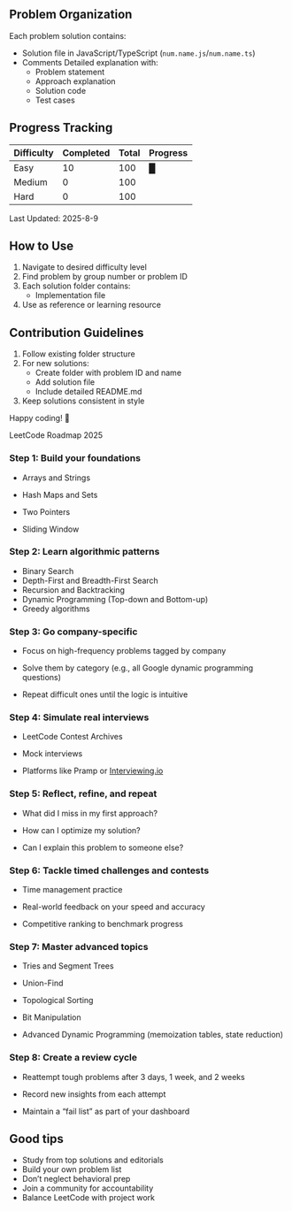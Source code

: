 ## Problem Organization

Each problem solution contains:

- Solution file in JavaScript/TypeScript (`num.name.js`/`num.name.ts`)
- Comments Detailed explanation with:
  - Problem statement
  - Approach explanation
  - Solution code
  - Test cases

## Progress Tracking

| Difficulty | Completed | Total | Progress |
| ---------- | --------- | ----- | -------- |
| Easy       | 10        | 100   | █        |
| Medium     | 0         | 100   |          |
| Hard       | 0         | 100   |          |

Last Updated: 2025-8-9

## How to Use

1. Navigate to desired difficulty level
2. Find problem by group number or problem ID
3. Each solution folder contains:
   - Implementation file
4. Use as reference or learning resource

## Contribution Guidelines

1. Follow existing folder structure
2. For new solutions:
   - Create folder with problem ID and name
   - Add solution file
   - Include detailed README.md
3. Keep solutions consistent in style

Happy coding! 🚀

LeetCode Roadmap 2025

### Step 1: Build your foundations

- Arrays and Strings

- Hash Maps and Sets

- Two Pointers

- Sliding Window

### Step 2: Learn algorithmic patterns


* Binary Search
* Depth-First and Breadth-First Search
* Recursion and Backtracking
* Dynamic Programming (Top-down and Bottom-up)
* Greedy algorithms

### Step 3: Go company-specific

* Focus on high-frequency problems tagged by company

* Solve them by category (e.g., all Google dynamic programming questions)

* Repeat difficult ones until the logic is intuitive

### Step 4: Simulate real interviews

* LeetCode Contest Archives

* Mock interviews 

* Platforms like Pramp or [Interviewing.io](https://www.educative.io/blog/Interviewing.io)

### Step 5: Reflect, refine, and repeat

* What did I miss in my first approach?

* How can I optimize my solution?

* Can I explain this problem to someone else?


### Step 6: Tackle timed challenges and contests

* Time management practice

* Real-world feedback on your speed and accuracy

* Competitive ranking to benchmark progress

### Step 7: Master advanced topics

* Tries and Segment Trees

* Union-Find

* Topological Sorting

* Bit Manipulation

* Advanced Dynamic Programming (memoization tables, state reduction)

### Step 8: Create a review cycle

* Reattempt tough problems after 3 days, 1 week, and 2 weeks

* Record new insights from each attempt

* Maintain a “fail list” as part of your dashboard

## Good tips
* Study from top solutions and editorials
* Build your own problem list
* Don’t neglect behavioral prep
* Join a community for accountability
* Balance LeetCode with project work
